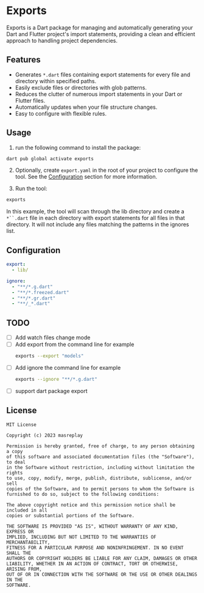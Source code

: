# Exports

Exports is a Dart package for managing and automatically generating your Dart and Flutter project's import statements, providing a clean and efficient approach to handling project dependencies.

## Features

- Generates `*.dart` files containing export statements for every file and directory within specified paths.
- Easily exclude files or directories with glob patterns.
- Reduces the clutter of numerous import statements in your Dart or Flutter files.
- Automatically updates when your file structure changes.
- Easy to configure with flexible rules.

## Usage

1. run the following command to install the package:

```sh
dart pub global activate exports
```

2. Optionally, create ```export.yaml``` in the root of your project to configure the tool. See the [Configuration](#configuration) section for more information.

3. Run the tool:

```sh
exports
```

In this example, the tool will scan through the lib directory and create a `*``.dart` file in each directory with export statements for all files in that directory. It will not include any files matching the patterns in the ignores list.

## Configuration
```yaml
export:
  - lib/

ignore:
  - "**/*.g.dart"
  - "**/*.freezed.dart"
  - "**/*.gr.dart"
  - "**/_*.dart"
```

## TODO
- [ ] Add watch files change mode
- [ ] Add export from the command line for example
  ```sh
  exports --export "models"
  ```
- [ ] Add ignore the command line for example
  ```sh
  exports --ignore "**/*.g.dart"
  ```
- [ ] support dart package export

## License

```
MIT License

Copyright (c) 2023 masreplay

Permission is hereby granted, free of charge, to any person obtaining a copy
of this software and associated documentation files (the "Software"), to deal
in the Software without restriction, including without limitation the rights
to use, copy, modify, merge, publish, distribute, sublicense, and/or sell
copies of the Software, and to permit persons to whom the Software is
furnished to do so, subject to the following conditions:

The above copyright notice and this permission notice shall be included in all
copies or substantial portions of the Software.

THE SOFTWARE IS PROVIDED "AS IS", WITHOUT WARRANTY OF ANY KIND, EXPRESS OR
IMPLIED, INCLUDING BUT NOT LIMITED TO THE WARRANTIES OF MERCHANTABILITY,
FITNESS FOR A PARTICULAR PURPOSE AND NONINFRINGEMENT. IN NO EVENT SHALL THE
AUTHORS OR COPYRIGHT HOLDERS BE LIABLE FOR ANY CLAIM, DAMAGES OR OTHER
LIABILITY, WHETHER IN AN ACTION OF CONTRACT, TORT OR OTHERWISE, ARISING FROM,
OUT OF OR IN CONNECTION WITH THE SOFTWARE OR THE USE OR OTHER DEALINGS IN THE
SOFTWARE.
```